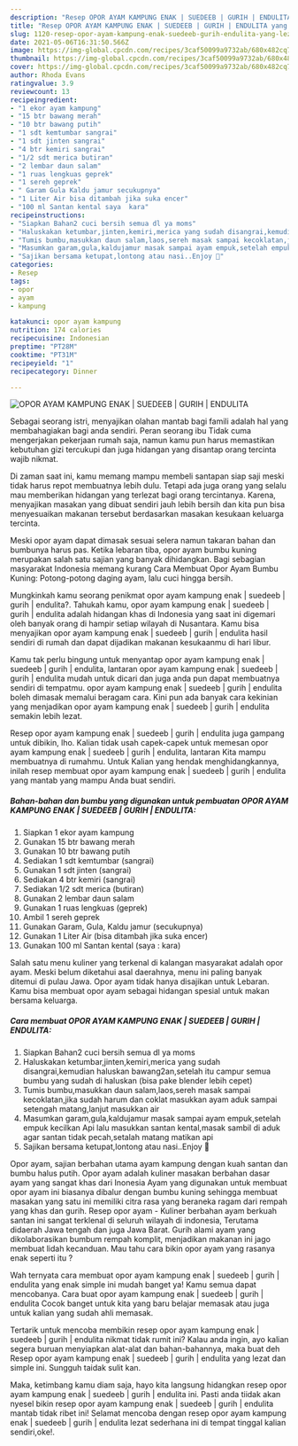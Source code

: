 ```yaml
---
description: "Resep OPOR AYAM KAMPUNG ENAK | SUEDEEB | GURIH | ENDULITA yang lezat Untuk Jualan"
title: "Resep OPOR AYAM KAMPUNG ENAK | SUEDEEB | GURIH | ENDULITA yang lezat Untuk Jualan"
slug: 1120-resep-opor-ayam-kampung-enak-suedeeb-gurih-endulita-yang-lezat-untuk-jualan
date: 2021-05-06T16:31:50.566Z
image: https://img-global.cpcdn.com/recipes/3caf50099a9732ab/680x482cq70/opor-ayam-kampung-enak-suedeeb-gurih-endulita-foto-resep-utama.jpg
thumbnail: https://img-global.cpcdn.com/recipes/3caf50099a9732ab/680x482cq70/opor-ayam-kampung-enak-suedeeb-gurih-endulita-foto-resep-utama.jpg
cover: https://img-global.cpcdn.com/recipes/3caf50099a9732ab/680x482cq70/opor-ayam-kampung-enak-suedeeb-gurih-endulita-foto-resep-utama.jpg
author: Rhoda Evans
ratingvalue: 3.9
reviewcount: 13
recipeingredient:
- "1 ekor ayam kampung"
- "15 btr bawang merah"
- "10 btr bawang putih"
- "1 sdt kemtumbar sangrai"
- "1 sdt jinten sangrai"
- "4 btr kemiri sangrai"
- "1/2 sdt merica butiran"
- "2 lembar daun salam"
- "1 ruas lengkuas geprek"
- "1 sereh geprek"
- " Garam Gula Kaldu jamur secukupnya"
- "1 Liter Air bisa ditambah jika suka encer"
- "100 ml Santan kental saya  kara"
recipeinstructions:
- "Siapkan Bahan2 cuci bersih semua dl ya moms"
- "Haluskakan ketumbar,jinten,kemiri,merica yang sudah disangrai,kemudian haluskan bawang2an,setelah itu campur semua bumbu yang sudah di haluskan (bisa pake blender lebih cepet)"
- "Tumis bumbu,masukkan daun salam,laos,sereh masak sampai kecoklatan,jika sudah harum dan coklat masukkan ayam aduk sampai setengah matang,lanjut masukkan air"
- "Masumkan garam,gula,kaldujamur masak sampai ayam empuk,setelah empuk kecilkan Api lalu masukkan santan kental,masak sambil di aduk agar santan tidak pecah,setalah matang matikan api"
- "Sajikan bersama ketupat,lontong atau nasi..Enjoy 🥰"
categories:
- Resep
tags:
- opor
- ayam
- kampung

katakunci: opor ayam kampung 
nutrition: 174 calories
recipecuisine: Indonesian
preptime: "PT28M"
cooktime: "PT31M"
recipeyield: "1"
recipecategory: Dinner

---
```



![OPOR AYAM KAMPUNG ENAK | SUEDEEB | GURIH | ENDULITA](https://img-global.cpcdn.com/recipes/3caf50099a9732ab/680x482cq70/opor-ayam-kampung-enak-suedeeb-gurih-endulita-foto-resep-utama.jpg)

Sebagai seorang istri, menyajikan olahan mantab bagi famili adalah hal yang membahagiakan bagi anda sendiri. Peran seorang ibu Tidak cuma mengerjakan pekerjaan rumah saja, namun kamu pun harus memastikan kebutuhan gizi tercukupi dan juga hidangan yang disantap orang tercinta wajib nikmat.

Di zaman  saat ini, kamu memang mampu membeli santapan siap saji meski tidak harus repot membuatnya lebih dulu. Tetapi ada juga orang yang selalu mau memberikan hidangan yang terlezat bagi orang tercintanya. Karena, menyajikan masakan yang dibuat sendiri jauh lebih bersih dan kita pun bisa menyesuaikan makanan tersebut berdasarkan masakan kesukaan keluarga tercinta. 

Meski opor ayam dapat dimasak sesuai selera namun takaran bahan dan bumbunya harus pas. Ketika lebaran tiba, opor ayam bumbu kuning merupakan salah satu sajian yang banyak dihidangkan. Bagi sebagian masyarakat Indonesia memang kurang Cara Membuat Opor Ayam Bumbu Kuning: Potong-potong daging ayam, lalu cuci hingga bersih.

Mungkinkah kamu seorang penikmat opor ayam kampung enak | suedeeb | gurih | endulita?. Tahukah kamu, opor ayam kampung enak | suedeeb | gurih | endulita adalah hidangan khas di Indonesia yang saat ini digemari oleh banyak orang di hampir setiap wilayah di Nusantara. Kamu bisa menyajikan opor ayam kampung enak | suedeeb | gurih | endulita hasil sendiri di rumah dan dapat dijadikan makanan kesukaanmu di hari libur.

Kamu tak perlu bingung untuk menyantap opor ayam kampung enak | suedeeb | gurih | endulita, lantaran opor ayam kampung enak | suedeeb | gurih | endulita mudah untuk dicari dan juga anda pun dapat membuatnya sendiri di tempatmu. opor ayam kampung enak | suedeeb | gurih | endulita boleh dimasak memalui beragam cara. Kini pun ada banyak cara kekinian yang menjadikan opor ayam kampung enak | suedeeb | gurih | endulita semakin lebih lezat.

Resep opor ayam kampung enak | suedeeb | gurih | endulita juga gampang untuk dibikin, lho. Kalian tidak usah capek-capek untuk memesan opor ayam kampung enak | suedeeb | gurih | endulita, lantaran Kita mampu membuatnya di rumahmu. Untuk Kalian yang hendak menghidangkannya, inilah resep membuat opor ayam kampung enak | suedeeb | gurih | endulita yang mantab yang mampu Anda buat sendiri.

<!--inarticleads1-->

##### Bahan-bahan dan bumbu yang digunakan untuk pembuatan OPOR AYAM KAMPUNG ENAK | SUEDEEB | GURIH | ENDULITA:

1. Siapkan 1 ekor ayam kampung
1. Gunakan 15 btr bawang merah
1. Gunakan 10 btr bawang putih
1. Sediakan 1 sdt kemtumbar (sangrai)
1. Gunakan 1 sdt jinten (sangrai)
1. Sediakan 4 btr kemiri (sangrai)
1. Sediakan 1/2 sdt merica (butiran)
1. Gunakan 2 lembar daun salam
1. Gunakan 1 ruas lengkuas (geprek)
1. Ambil 1 sereh geprek
1. Gunakan  Garam, Gula, Kaldu jamur (secukupnya)
1. Gunakan 1 Liter Air (bisa ditambah jika suka encer)
1. Gunakan 100 ml Santan kental (saya : kara)


Salah satu menu kuliner yang terkenal di kalangan masyarakat adalah opor ayam. Meski belum diketahui asal daerahnya, menu ini paling banyak ditemui di pulau Jawa. Opor ayam tidak hanya disajikan untuk Lebaran. Kamu bisa membuat opor ayam sebagai hidangan spesial untuk makan bersama keluarga. 

<!--inarticleads2-->

##### Cara membuat OPOR AYAM KAMPUNG ENAK | SUEDEEB | GURIH | ENDULITA:

1. Siapkan Bahan2 cuci bersih semua dl ya moms
1. Haluskakan ketumbar,jinten,kemiri,merica yang sudah disangrai,kemudian haluskan bawang2an,setelah itu campur semua bumbu yang sudah di haluskan (bisa pake blender lebih cepet)
1. Tumis bumbu,masukkan daun salam,laos,sereh masak sampai kecoklatan,jika sudah harum dan coklat masukkan ayam aduk sampai setengah matang,lanjut masukkan air
1. Masumkan garam,gula,kaldujamur masak sampai ayam empuk,setelah empuk kecilkan Api lalu masukkan santan kental,masak sambil di aduk agar santan tidak pecah,setalah matang matikan api
1. Sajikan bersama ketupat,lontong atau nasi..Enjoy 🥰


Opor ayam, sajian berbahan utama ayam kampung dengan kuah santan dan bumbu halus putih. Opor ayam adalah kuliner masakan berbahan dasar ayam yang sangat khas dari Inonesia Ayam yang digunakan untuk membuat opor ayam ini biasanya dibalur dengan bumbu kuning sehingga membuat masakan yang satu ini memiliki citra rasa yang beraneka ragam dari rempah yang khas dan gurih. Resep opor ayam - Kuliner berbahan ayam berkuah santan ini sangat terklenal di seluruh wilayah di indonesia, Terutama didaerah Jawa tengah dan juga Jawa Barat. Gurih alami ayam yang dikolaborasikan bumbum rempah komplit, menjadikan makanan ini jago membuat lidah kecanduan. Mau tahu cara bikin opor ayam yang rasanya enak seperti itu ? 

Wah ternyata cara membuat opor ayam kampung enak | suedeeb | gurih | endulita yang enak simple ini mudah banget ya! Kamu semua dapat mencobanya. Cara buat opor ayam kampung enak | suedeeb | gurih | endulita Cocok banget untuk kita yang baru belajar memasak atau juga untuk kalian yang sudah ahli memasak.

Tertarik untuk mencoba membikin resep opor ayam kampung enak | suedeeb | gurih | endulita nikmat tidak rumit ini? Kalau anda ingin, ayo kalian segera buruan menyiapkan alat-alat dan bahan-bahannya, maka buat deh Resep opor ayam kampung enak | suedeeb | gurih | endulita yang lezat dan simple ini. Sungguh taidak sulit kan. 

Maka, ketimbang kamu diam saja, hayo kita langsung hidangkan resep opor ayam kampung enak | suedeeb | gurih | endulita ini. Pasti anda tiidak akan nyesel bikin resep opor ayam kampung enak | suedeeb | gurih | endulita mantab tidak ribet ini! Selamat mencoba dengan resep opor ayam kampung enak | suedeeb | gurih | endulita lezat sederhana ini di tempat tinggal kalian sendiri,oke!.

